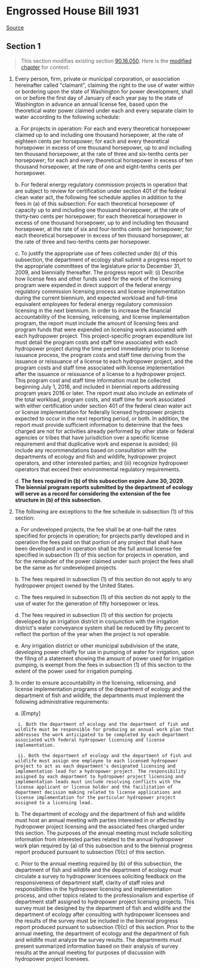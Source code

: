 # Engrossed House Bill 1931

[Source](http://lawfilesext.leg.wa.gov/biennium/2021-22/Pdf/Bills/House%20Bills/1931.E.pdf)
## Section 1
> This section modifies existing section [90.16.050](/rcw/90_water_rights—environment/90.16_appropriation_of_water_for_public_and_industrial_purposes.md). Here is the [modified chapter](rcw/90_water_rights—environment/90.16_appropriation_of_water_for_public_and_industrial_purposes.md) for context.

1. Every person, firm, private or municipal corporation, or association hereinafter called "claimant", claiming the right to the use of water within or bordering upon the state of Washington for power development, shall on or before the first day of January of each year pay to the state of Washington in advance an annual license fee, based upon the theoretical water power claimed under each and every separate claim to water according to the following schedule:

    a. For projects in operation: For each and every theoretical horsepower claimed up to and including one thousand horsepower, at the rate of eighteen cents per horsepower; for each and every theoretical horsepower in excess of one thousand horsepower, up to and including ten thousand horsepower, at the rate of three and six-tenths cents per horsepower; for each and every theoretical horsepower in excess of ten thousand horsepower, at the rate of one and eight-tenths cents per horsepower.

    b. For federal energy regulatory commission projects in operation that are subject to review for certification under section 401 of the federal clean water act, the following fee schedule applies in addition to the fees in (a) of this subsection: For each theoretical horsepower of capacity up to and including one thousand horsepower, at the rate of thirty‑two cents per horsepower; for each theoretical horsepower in excess of one thousand horsepower, up to and including ten thousand horsepower, at the rate of six and four-tenths cents per horsepower; for each theoretical horsepower in excess of ten thousand horsepower, at the rate of three and two-tenths cents per horsepower.

    c. To justify the appropriate use of fees collected under (b) of this subsection, the department of ecology shall submit a progress report to the appropriate committees of the legislature prior to December 31, 2009, and biennially thereafter.  The progress report will: (i) Describe how license fees and other funds used for the work of the licensing program were expended in direct support of the federal energy regulatory commission licensing process and license implementation during the current biennium, and expected workload and full-time equivalent employees for federal energy regulatory commission licensing in the next biennium. In order to increase the financial accountability of the licensing, relicensing, and license implementation program, the report must include the amount of licensing fees and program funds that were expended on licensing work associated with each hydropower project. This project-specific program expenditure list must detail the program costs and staff time associated with each hydropower project during the time period immediately prior to license issuance process, the program costs and staff time deriving from the issuance or reissuance of a license to each hydropower project, and the program costs and staff time associated with license implementation after the issuance or reissuance of a license to a hydropower project. This program cost and staff time information must be collected beginning July 1, 2016, and included in biennial reports addressing program years 2016 or later. The report must also include an estimate of the total workload, program costs, and staff time for work associated with either certification under section 401 of the federal clean water act or license implementation for federally licensed hydropower projects expected to occur in the next reporting period, or both. In addition, the report must provide sufficient information to determine that the fees charged are not for activities already performed by other state or federal agencies or tribes that have jurisdiction over a specific license requirement and that duplicative work and expense is avoided; (ii) include any recommendations based on consultation with the departments of ecology and fish and wildlife, hydropower project operators, and other interested parties; and (iii) recognize hydropower operators that exceed their environmental regulatory requirements.

    d. **The fees required in (b) of this subsection expire June 30, 2029. The biennial program reports submitted by the department of ecology will serve as a record for considering the extension of the fee structure in (b) of this subsection.**

2. The following are exceptions to the fee schedule in subsection (1) of this section:

    a. For undeveloped projects, the fee shall be at one-half the rates specified for projects in operation; for projects partly developed and in operation the fees paid on that portion of any project that shall have been developed and in operation shall be the full annual license fee specified in subsection (1) of this section for projects in operation, and for the remainder of the power claimed under such project the fees shall be the same as for undeveloped projects.

    b. The fees required in subsection (1) of this section do not apply to any hydropower project owned by the United States.

    c. The fees required in subsection (1) of this section do not apply to the use of water for the generation of fifty horsepower or less.

    d. The fees required in subsection (1) of this section for projects developed by an irrigation district in conjunction with the irrigation district's water conveyance system shall be reduced by fifty percent to reflect the portion of the year when the project is not operable.

    e. Any irrigation district or other municipal subdivision of the state, developing power chiefly for use in pumping of water for irrigation, upon the filing of a statement showing the amount of power used for irrigation pumping, is exempt from the fees in subsection (1) of this section to the extent of the power used for irrigation pumping.

3. In order to ensure accountability in the licensing, relicensing, and license implementation programs of the department of ecology and the department of fish and wildlife, the departments must implement the following administrative requirements:

    a. [Empty]

        i. Both the department of ecology and the department of fish and wildlife must be responsible for producing an annual work plan that addresses the work anticipated to be completed by each department associated with federal hydropower licensing and license implementation.

        ii. Both the department of ecology and the department of fish and wildlife must assign one employee to each licensed hydropower project to act as each department's designated licensing and implementation lead for a hydropower project. The responsibility assigned by each department to hydropower project licensing and implementation leads must include resolving conflicts with the license applicant or license holder and the facilitation of department decision making related to license applications and license implementation for the particular hydropower project assigned to a licensing lead.

    b. The department of ecology and the department of fish and wildlife must host an annual meeting with parties interested in or affected by hydropower project licensing and the associated fees charged under this section. The purposes of the annual meeting must include soliciting information from interested parties related to the annual hydropower work plan required by (a) of this subsection and to the biennial progress report produced pursuant to subsection (1)(c) of this section.

    c. Prior to the annual meeting required by (b) of this subsection, the department of fish and wildlife and the department of ecology must circulate a survey to hydropower licensees soliciting feedback on the responsiveness of department staff, clarity of staff roles and responsibilities in the hydropower licensing and implementation process, and other topics related to the professionalism and expertise of department staff assigned to hydropower project licensing projects. This survey must be designed by the department of fish and wildlife and the department of ecology after consulting with hydropower licensees and the results of the survey must be included in the biennial progress report produced pursuant to subsection (1)(c) of this section. Prior to the annual meeting, the department of ecology and the department of fish and wildlife must analyze the survey results. The departments must present summarized information based on their analysis of survey results at the annual meeting for purposes of discussion with hydropower project licensees.

